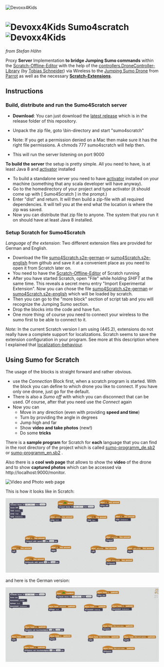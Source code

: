 ![Devoxx4Kids](./app/views/logo.jpg)


# ![Devoxx4Kids](./app/views/jumping-sumo.jpg)  Sumo4scratch  ![Devoxx4Kids](./app/views/jumping-sumo-flipped.jpg)
*from Stefan Höhn*

[Tobias Schneider]: https://github.com/derTobsch
[Scratch-Offline-Editor]: https://scratch.mit.edu/scratch2download/
[Jumping Sumo Drone]: http://www.parrot.com/usa/products/jumping-sumo/
[Parrot]: http://www.parrot.com/
[Scratch-Extensions]: https://wiki.scratch.mit.edu/w/images/ExtensionsDoc.HTTP-9-11.pdf
Proxy __Server__ Implementation __to bridge Jumping Sumo commands__ within the [Scratch-Offline-Editor] with the help of the [controllers.DroneController-Library] (by [Tobias Schneider]) via Wireless to the [Jumping Sumo Drone] from [Parrot] as well as the necessary __[Scratch-Extensions]__.

[controllers.DroneController-Library]: https://github.com/Devoxx4KidsDE/drone-controller
[activator]: https://www.lightbend.com/activator/download

## Instructions

### Build, distribute and run the Sumo4Scratch server

[latest release]: https://github.com/Devoxx4KidsDE/sumo4scratch/tree/master/release/sumo4scratch.zip

* __Download__: You can just download the [latest release] which is in the release folder of this repository.

* Unpack the zip file, goto \bin-directory and start "sumo4scratch"
* Note: If you get a permission denied on a Mac then make sure it has the right file permissions. A chmods 777 sumo4scratch will help then.
* This will run the server listening on port 9000

__To build the server__ the setup is pretty simple. All you need to have, is at least Java 8 and [activator] installed

* To build a standalone server you need to have [activator] installed on your machine (something that any scala developer will have anyway).
* Go to the homedirectory of your project and type activator (it should come up with [ Sumo4Scratch ] in the prompt.)
* Enter "dist" and return. It will then build a zip-file with all required dependencies. It will tell you at the end what the location is where the zip was saved.
* Now you can distribute that zip file to anyone. The system that you run it on should have at least Java 8 installed.

### Setup Scratch for Sumo4Scratch

*Language of the extension*: Two different extension files are provided for German and English.

[sumo4Scratch.s2e-german]:  https://github.com/Devoxx4KidsDE/sumo4scratch/tree/master/Scratch/de/sumo4Scratch_de.s2e
[sumo4Scratch.s2e-english]: https://github.com/Devoxx4KidsDE/sumo4scratch/tree/master/Scratch/en/sumo4Scratch_en.s2e

* Download the file [sumo4Scratch.s2e-german] or [sumo4Scratch.s2e-english] from github and save it at a convenient place as you need to open it from Scratch later on.
* You need to have the [Scratch-Offline-Editor] of Scratch running
* After you have started Scratch, open "File" while *holding SHIFT* at the same time. This reveals a secret menu entry "Import Experimental Extension". Now you can chose the file [sumo4Scratch.s2e-german] or [sumo4Scratch.s2e-english] which will be loaded by scratch.
* Then you can go to the "more block" section of script tab and you will recognize the Jumping Sumo section.
* Drop the blocks into the code and have fun.
* One more thing: of course you need to connect your wireless to the sumo first to be able to connect to it.

[localization-behaviour]: https://scratch.mit.edu/discuss/topic/191003/
*Note:* In the current Scratch version I am using (445.2), extensions do not really have a complete support for localizations. Scratch seems to save the extension configuration in your program. See more at this description where I explained that [localization-behaviour].

## Using Sumo for Scratch

The usage of the blocks is straight forward and rather obvious.

* use the *Connection* Block first, when a scratch program is started. With the block you can define to which drone you like to connect. If you have only one drone, just go for the default.
* There is also a *Sumo off* with which you can disconnect that can be used. Of course, after that you need use the *Connect* again
* Now you can
	* Move in any direction (even with providing __speed and time__)
	* Turn by providing the angle in degrees
	* Jump high and far
	* Show __video and take photos__ (new!)
	* Do some __tricks__


[sumo-programm_de.sb2]: https://github.com/Devoxx4KidsDE/sumo4scratch/tree/master/Scratch/de/sumo-programm.sb2
[sumo-programm_en.sb2]: https://github.com/Devoxx4KidsDE/sumo4scratch/tree/master/Scratch/en/sumo-programm.sb2

There is a __sample program__ for Scratch for __each__ language that you can find in the root directory of the project which is called [sumo-programm_de.sb2] or [sumo-programm_en.sb2] .

Also there is a __cool web page__ that allows to show the __video__ of the drone and to show __captured photos__ which can be accessed via http://localhost:9000/monitor.

![Video and Photo web page](./monitor.png)

This is how it looks like in Scratch:

![English Sample](./scratch-sample_en.jpg)

and here is the German version:

![German Sample](./scratch-sample_de.jpg)
